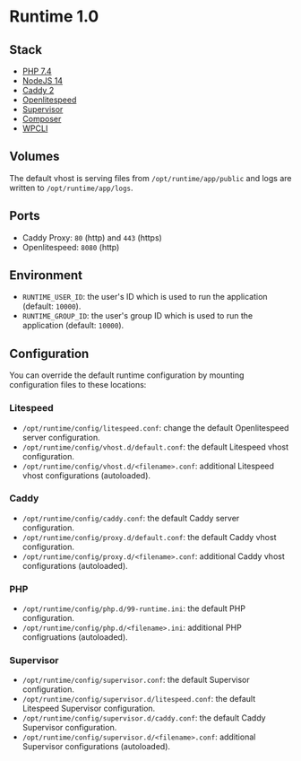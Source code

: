 # Runtime 1.0

## Stack
* [PHP 7.4](https://www.litespeedtech.com/open-source/litespeed-sapi/php)
* [NodeJS 14](https://nodejs.org/en/)
* [Caddy 2](https://caddyserver.com/v2)
* [Openlitespeed](https://openlitespeed.org/)
* [Supervisor](http://supervisord.org/)
* [Composer](https://getcomposer.org/)
* [WPCLI](https://wp-cli.org/)

## Volumes

The default vhost is serving files from `/opt/runtime/app/public` and logs are written to `/opt/runtime/app/logs`.

## Ports

* Caddy Proxy: `80` (http) and `443` (https)
* Openlitespeed: `8080` (http)

## Environment

* `RUNTIME_USER_ID`: the user's ID which is used to run the application (default: `10000`).
* `RUNTIME_GROUP_ID`: the user's group ID which is used to run the application (default: `10000`).

## Configuration 

You can override the default runtime configuration by mounting configuration files to these locations:

### Litespeed
* `/opt/runtime/config/litespeed.conf`: change the default Openlitespeed server configuration.
* `/opt/runtime/config/vhost.d/default.conf`: the default Litespeed vhost configuration.
* `/opt/runtime/config/vhost.d/<filename>.conf`: additional Litespeed vhost configurations (autoloaded).

### Caddy
* `/opt/runtime/config/caddy.conf`: the default Caddy server configuration.
* `/opt/runtime/config/proxy.d/default.conf`: the default Caddy vhost  configuration.
* `/opt/runtime/config/proxy.d/<filename>.conf`: additional Caddy vhost configurations (autoloaded).

### PHP
* `/opt/runtime/config/php.d/99-runtime.ini`: the default PHP configuration.
* `/opt/runtime/config/php.d/<filename>.ini`: additional PHP configruations (autoloaded).

### Supervisor
* `/opt/runtime/config/supervisor.conf`: the default Supervisor configuration.
* `/opt/runtime/config/supervisor.d/litespeed.conf`: the default Litespeed Supervisor configuration.
* `/opt/runtime/config/supervisor.d/caddy.conf`: the default Caddy Supervisor configuration.
* `/opt/runtime/config/supervisor.d/<filename>.conf`: additional Supervisor configurations (autoloaded).
